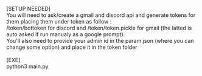 [SETUP NEEDED]<br>
You will need to ask/create a gmail and discord api and generate tokens for them placing them under token as follow :<br>
/token/bottoken for discord and /token/token.pickle for gmail (the latted is auto asked if run manualy as a google prompt).<br>
You'll also need to provide your admin id in the param.json (where you can change some option) and place it in the token folder<br>
<br>
[EXE]<br>
python3 main.py
<br>
